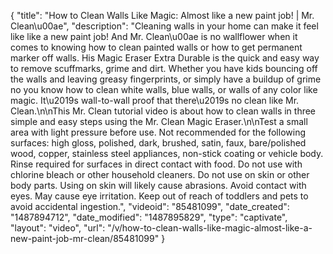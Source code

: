 {
    "title": "How to Clean Walls Like Magic: Almost like a new paint job! | Mr. Clean\u00ae",
    "description": "Cleaning walls in your home can make it feel like like a new paint job! And Mr. Clean\u00ae is no wallflower when it comes to knowing how to clean painted walls or how to get permanent marker off walls. His Magic Eraser Extra Durable is the quick and easy way to remove scuffmarks, grime and dirt. Whether you have kids bouncing off the walls and leaving greasy fingerprints, or simply have a buildup of grime no you know how to clean white walls, blue walls, or walls of any color like magic. It\u2019s wall-to-wall proof that there\u2019s no clean like Mr. Clean.\n\nThis Mr. Clean tutorial video is about how to clean walls in three simple and easy steps using the Mr. Clean Magic Eraser.\n\nTest a small area with light pressure before use. Not recommended for the following surfaces: high gloss, polished, dark, brushed, satin, faux, bare\/polished wood, copper, stainless steel appliances, non-stick coating or vehicle body. Rinse required for surfaces in direct contact with food. Do not use with chlorine bleach or other household cleaners. Do not use on skin or other body parts. Using on skin will likely cause abrasions. Avoid contact with eyes. May cause eye irritation. Keep out of reach of toddlers and pets to avoid accidental ingestion.",
    "videoid": "85481099",
    "date_created": "1487894712",
    "date_modified": "1487895829",
    "type": "captivate",
    "layout": "video",
    "url": "\/v\/how-to-clean-walls-like-magic-almost-like-a-new-paint-job-mr-clean\/85481099"
}